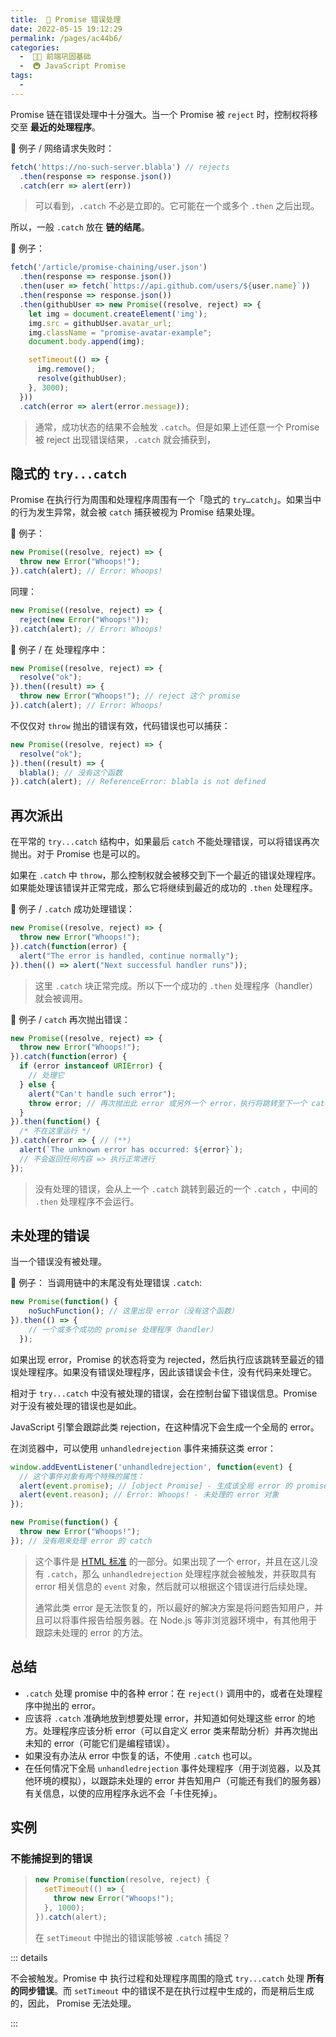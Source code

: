 ```yaml
---
title:  🛟 Promise 错误处理
date: 2022-05-15 19:12:29
permalink: /pages/ac44b6/
categories:
  -  🚶🏻 前端巩固基础
  -  🚇 JavaScript Promise
tags:
  - 
---
```


Promise 链在错误处理中十分强大。当一个 Promise 被 `reject` 时，控制权将移交至 **最近的处理程序**。



🌰 例子 / 网络请求失败时：

```js
fetch('https://no-such-server.blabla') // rejects
  .then(response => response.json())
  .catch(err => alert(err))
```

> 可以看到，`.catch` 不必是立即的。它可能在一个或多个 `.then` 之后出现。

所以，一般 `.catch` 放在 **链的结尾**。



🌰 例子：
```js
fetch('/article/promise-chaining/user.json')
  .then(response => response.json())
  .then(user => fetch(`https://api.github.com/users/${user.name}`))
  .then(response => response.json())
  .then(githubUser => new Promise((resolve, reject) => {
    let img = document.createElement('img');
    img.src = githubUser.avatar_url;
    img.className = "promise-avatar-example";
    document.body.append(img);

    setTimeout(() => {
      img.remove();
      resolve(githubUser);
    }, 3000);
  }))
  .catch(error => alert(error.message));
```

> 通常，成功状态的结果不会触发 `.catch`。但是如果上述任意一个 Promise 被 reject 出现错误结果，`.catch` 就会捕获到，



## 隐式的 `try...catch`

Promise 在执行行为周围和处理程序周围有一个「隐式的 `try…catch`」。如果当中的行为发生异常，就会被 `catch` 捕获被视为 Promise 结果处理。



🌰 例子：

```js
new Promise((resolve, reject) => {
  throw new Error("Whoops!");
}).catch(alert); // Error: Whoops!
```

同理：
```js
new Promise((resolve, reject) => {
  reject(new Error("Whoops!"));
}).catch(alert); // Error: Whoops!
```



🌰 例子 / 在 处理程序中：

```js
new Promise((resolve, reject) => {
  resolve("ok");
}).then((result) => {
  throw new Error("Whoops!"); // reject 这个 promise
}).catch(alert); // Error: Whoops!
```

不仅仅对 `throw` 抛出的错误有效，代码错误也可以捕获：

```js
new Promise((resolve, reject) => {
  resolve("ok");
}).then((result) => {
  blabla(); // 没有这个函数
}).catch(alert); // ReferenceError: blabla is not defined
```



## 再次派出

在平常的 `try...catch` 结构中，如果最后 `catch` 不能处理错误，可以将错误再次抛出。对于 Promise 也是可以的。

如果在 `.catch` 中 `throw`，那么控制权就会被移交到下一个最近的错误处理程序。如果能处理该错误并正常完成，那么它将继续到最近的成功的 `.then` 处理程序。

🌰 例子 / `.catch` 成功处理错误：
```js
new Promise((resolve, reject) => {
  throw new Error("Whoops!");
}).catch(function(error) {
  alert("The error is handled, continue normally");
}).then(() => alert("Next successful handler runs"));
```

> 这里 `.catch` 块正常完成。所以下一个成功的 `.then` 处理程序（handler）就会被调用。



🌰 例子 / `catch` 再次抛出错误：
```js
new Promise((resolve, reject) => {
  throw new Error("Whoops!");
}).catch(function(error) {
  if (error instanceof URIError) {
    // 处理它
  } else {
    alert("Can't handle such error");
    throw error; // 再次抛出此 error 或另外一个 error，执行将跳转至下一个 catch
  }
}).then(function() {
  /* 不在这里运行 */
}).catch(error => { // (**)
  alert(`The unknown error has occurred: ${error}`);
  // 不会返回任何内容 => 执行正常进行
});
```

> 没有处理的错误，会从上一个 `.catch` 跳转到最近的一个 `.catch` ，中间的 `.then` 处理程序不会运行。



## 未处理的错误

当一个错误没有被处理。

🌰 例子： 当调用链中的末尾没有处理错误 `.catch`:

```js
new Promise(function() {
    noSuchFunction(); // 这里出现 error（没有这个函数）
}).then(() => {
    // 一个或多个成功的 promise 处理程序（handler）
  });
```



如果出现 error，Promise 的状态将变为 rejected，然后执行应该跳转至最近的错误处理程序。如果没有错误处理程序，因此该错误会卡住，没有代码来处理它。

相对于 `try...catch` 中没有被处理的错误，会在控制台留下错误信息。Promise 对于没有被处理的错误也是如此。

JavaScript 引擎会跟踪此类 rejection，在这种情况下会生成一个全局的 error。



在浏览器中，可以使用 `unhandledrejection` 事件来捕获这类 error：

```js
window.addEventListener('unhandledrejection', function(event) {
  // 这个事件对象有两个特殊的属性：
  alert(event.promise); // [object Promise] - 生成该全局 error 的 promise
  alert(event.reason); // Error: Whoops! - 未处理的 error 对象
});

new Promise(function() {
  throw new Error("Whoops!");
}); // 没有用来处理 error 的 catch
```

> 这个事件是 [HTML 标准](https://html.spec.whatwg.org/multipage/webappapis.html#unhandled-promise-rejections) 的一部分。如果出现了一个 error，并且在这儿没有 `.catch`，那么 `unhandledrejection` 处理程序就会被触发，并获取具有 error 相关信息的 `event` 对象，然后就可以根据这个错误进行后续处理。
>
> 通常此类 error 是无法恢复的，所以最好的解决方案是将问题告知用户，并且可以将事件报告给服务器。在 Node.js 等非浏览器环境中，有其他用于跟踪未处理的 error 的方法。



## 总结

+ `.catch` 处理 promise 中的各种 error：在 `reject()` 调用中的，或者在处理程序中抛出的 error。
+ 应该将 `.catch` 准确地放到想要处理 error，并知道如何处理这些 error 的地方。处理程序应该分析 error（可以自定义 error 类来帮助分析）并再次抛出未知的 error（可能它们是编程错误）。
+ 如果没有办法从 error 中恢复的话，不使用 `.catch` 也可以。
+ 在任何情况下全局 `unhandledrejection` 事件处理程序（用于浏览器，以及其他环境的模拟），以跟踪未处理的 error 并告知用户（可能还有我们的服务器）有关信息，以使的应用程序永远不会「卡住死掉」。





## 实例

### 不能捕捉到的错误

> ```js
> new Promise(function(resolve, reject) {
>   setTimeout(() => {
>     throw new Error("Whoops!");
>   }, 1000);
> }).catch(alert);
> ```
>
> 在 `setTimeout` 中抛出的错误能够被 `.catch` 捕捉？

::: details

不会被触发。Promise 中 执行过程和处理程序周围的隐式 `try...catch` 处理 **所有的同步错误**。而 `setTimeout` 中的错误不是在执行过程中生成的，而是稍后生成的，因此， Promise 无法处理。

:::


